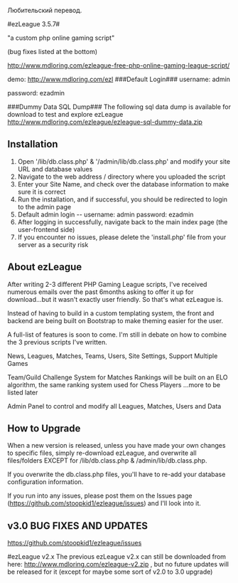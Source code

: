 Любительский перевод.

#ezLeague 3.5.7#

"a custom php online gaming script"

(bug fixes listed at the bottom)

http://www.mdloring.com/ezleague-free-php-online-gaming-league-script/

demo: http://www.mdloring.com/ezl
###Default Login###
username: admin

password: ezadmin

###Dummy Data SQL Dump###
The following sql data dump is available for download to test and explore ezLeague
http://www.mdloring.com/ezleague/ezleague-sql-dummy-data.zip

Installation
------------------------------------------------------------------------------------------------------------------------
1. Open '/lib/db.class.php' & '/admin/lib/db.class.php' and modify your site URL and database values
2. Navigate to the web address / directory where you uploaded the script
3. Enter your Site Name, and check over the database information to make sure it is correct
4. Run the installation, and if successful, you should be redirected to login to the admin page
5. Default admin login -- username: admin password: ezadmin
6. After logging in successfully, navigate back to the main index page (the user-frontend side)
7. If you encounter no issues, please delete the 'install.php' file from your server as a security risk

About ezLeague
------------------------------------------------------------------------------------------------------------------------

After writing 2-3 different PHP Gaming League scripts, I've received numerous emails over the past 6months asking to offer it up for download...but it wasn't exactly user friendly. So that's what ezLeague is.

Instead of having to build in a custom templating system, the front and backend are being built on Bootstrap to make theming easier for the user.

A full-list of features is soon to come. I'm still in debate on how to combine the 3 previous scripts I've written.

News, Leagues, Matches, Teams, Users, Site Settings, Support Multiple Games

Team/Guild Challenge System for Matches
Rankings will be built on an ELO algorithm, the same ranking system used for Chess Players ...more to be listed later

Admin Panel to control and modify all Leagues, Matches, Users and Data

How to Upgrade
------------------------------------------------------------------------------------------------------------------------
When a new version is released, unless you have made your own changes to specific files, simply re-download ezLeague, and overwrite all files/folders EXCEPT for /lib/db.class.php & /admin/lib/db.class.php.

If you overwrite the db.class.php files, you'll have to re-add your database configuration information.

If you run into any issues, please post them on the Issues page (https://github.com/stoopkid1/ezleague/issues) and I'll look into it.

v3.0 BUG FIXES AND UPDATES
------------------------------------------------------------------------------------------------------------------------
https://github.com/stoopkid1/ezleague/issues

#ezLeague v2.x
The previous ezLeague v2.x can still be downloaded from here: http://www.mdloring.com/ezleague-v2.zip , but no future updates will be released for it (except for maybe some sort of v2.0 to 3.0 upgrade)
